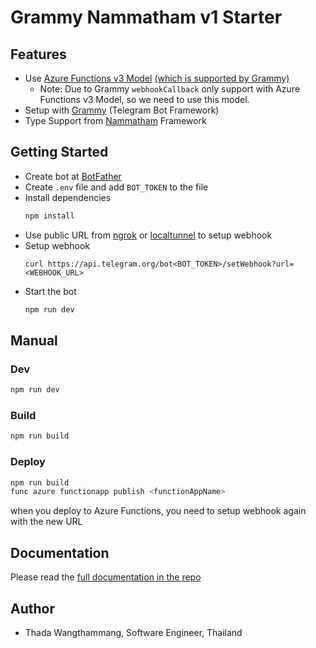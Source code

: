 # Grammy Nammatham v1 Starter

## Features
- Use [Azure Functions v3 Model](https://learn.microsoft.com/en-us/azure/azure-functions/create-first-function-cli-typescript?tabs=windows%2Cazure-cli%2Cbrowser&pivots=nodejs-model-v3) [(which is supported by Grammy)](https://grammy.dev/guide/deployment-types#web-framework-adapters)
  - Note: Due to Grammy `webhookCallback` only support with Azure Functions v3 Model, so we need to use this model.
- Setup with [Grammy](https://grammy.dev) (Telegram Bot Framework)
- Type Support from [Nammatham](https://github.com/thaitype/nammatham) Framework

## Getting Started

- Create bot at [BotFather](https://t.me/botfather)
- Create `.env` file and add `BOT_TOKEN` to the file
- Install dependencies
  ```bash
  npm install
  ```
- Use public URL from [ngrok](https://ngrok.com) or [localtunnel](https://localtunnel.github.io/www/) to setup webhook
- Setup webhook
  ```
  curl https://api.telegram.org/bot<BOT_TOKEN>/setWebhook?url=<WEBHOOK_URL>
  ```
- Start the bot
  ```bash
  npm run dev
  ```

## Manual

### Dev

```bash
npm run dev
```

### Build

```bash
npm run build
```

### Deploy
```bash
npm run build
func azure functionapp publish <functionAppName>
```

when you deploy to Azure Functions, you need to setup webhook again with the new URL

## Documentation

Please read the [full documentation in the repo](https://github.com/thaitype/nammatham/tree/main/docs)

## Author
- Thada Wangthammang, Software Engineer, Thailand

